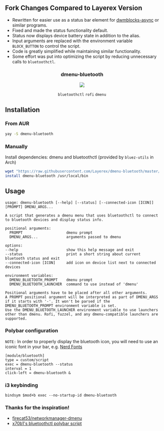 ## Fork Changes Compared to Layerex Version
- Rewritten for easier use as a status bar element for [dwmblocks-async](https://github.com/UtkarshVerma/dwmblocks-async) or similar programs.
- Fixed and made the status functionality default.
- Status now displays device battery state in addition to the alias.
- Input arguments are replaced with the environment variable `BLOCK_BUTTON` to control the script.
- Code is greatly simplified while maintaining similar functionality.
- Some effort was put into optimizing the script by reducing unnecessary calls to `bluetoothctl`.

<div align="center">
<h3>dmenu-bluetooth</h3>
<img src="https://github.com/ClydeDroid/rofi-bluetooth/raw/master/.meta/menu.gif">

`bluetoothctl` `rofi` `dmenu`

</div>

## Installation
### From AUR

``` sh
yay -S dmenu-bluetooth
```

### Manually

Install dependencies: dmenu and bluetoothctl (provided by `bluez-utils` in Arch)

``` sh
wget "https://raw.githubusercontent.com/Layerex/dmenu-bluetooth/master/dmenu-bluetooth"
install dmenu-bluetooth /usr/local/bin
```

## Usage

```
usage: dmenu-bluetooth [--help] [--status] [--connected-icon [ICON]] [PROMPT] DMENU_ARGS...

A script that generates a dmenu menu that uses bluetoothctl to connect to bluetooth devices and display status info.

positional arguments:
  PROMPT                    dmenu prompt
  DMENU_ARGS...             arguments passed to dmenu

options:
--help                      show this help message and exit
--status                    print a short string about current bluetooth status and exit
--connected-icon [ICON]     add icon on device list next to connected devices

environment variables:
  DMENU_BLUETOOTH_PROMPT    dmenu prompt
  DMENU_BLUETOOTH_LAUNCHER  command to use instead of 'dmenu'

Positional arguments have to be placed after all other arguments.
A PROMPT positional argument will be interpreted as part of DMENU_ARGS if it starts with '-'. It won't be parsed if the DMENU_BLUETOOTH_PROMPT environment variable is set.
Use the DMENU_BLUETOOTH_LAUNCHER environment variable to use launchers other than dmenu. Rofi, fuzzel, and any dmenu-compatible launchers are supported.
```

### Polybar configuration

`NOTE:` In order to properly display the bluetooth icon, you will need to use an iconic font in your bar, e.g. [Nerd Fonts](https://github.com/ryanoasis/nerd-fonts)

```
[module/bluetooth]
type = custom/script
exec = dmenu-bluetooth --status
interval = 1
click-left = dmenu-bluetooth &
```

### i3 keybinding

```
bindsym $mod+b exec --no-startup-id dmenu-bluetooth
```

### Thanks for the inspiration!

- [firecat53/networkmanager-dmenu](https://github.com/firecat53/networkmanager-dmenu)
- [x70b1's bluetoothctl polybar script](https://github.com/polybar/polybar-scripts/tree/master/polybar-scripts/system-bluetooth-bluetoothctl)
